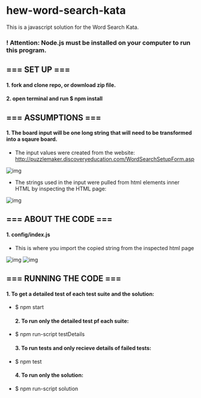 # hew-word-search-kata

This is a javascript solution for the Word Search Kata.

### ! Attention: Node.js must be installed on your computer to run this program.

## === SET UP ===

#### 1. fork and clone repo, or download zip file.

#### 2. open terminal and run $ npm install

## === ASSUMPTIONS ===

#### 1. The board input will be one long string that will need to be transformed into a sqaure board.

-   The input values were created from the website: <http://puzzlemaker.discoveryeducation.com/WordSearchSetupForm.asp>

![img](https://s33.postimg.cc/ylgt3gu33/Screen_Shot_2018-08-23_at_5.40.43_PM.png)

-   The strings used in the input were pulled from html elements inner HTML by inspecting the HTML page:

![img](https://s33.postimg.cc/fhnhn41tb/Screen_Shot_2018-08-25_at_5.37.06_PM.png)

## === ABOUT THE CODE ===

#### 1. config/index.js

-   This is where you import the copied string from the inspected html page

![img](https://s33.postimg.cc/mm5awibr3/Screen_Shot_2018-08-25_at_5.41.40_PM.png)
![img](https://s33.postimg.cc/vwhgtcntb/Screen_Shot_2018-08-25_at_5.57.46_PM.png)

## === RUNNING THE CODE ===

#### 1. To get a detailed test of each test suite and the solution:

-   $ npm start
    #### 2. To run only the detailed test pf each suite:
-   $ npm run-script testDetails
    #### 3. To run tests and only recieve details of failed tests:
-   $ npm test
    #### 4. To run only the solution:
-   $ npm run-script solution
